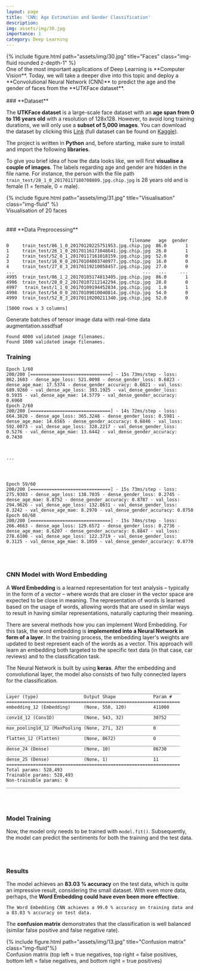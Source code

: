 ```yaml
---
layout: page
title: 'CNN: Age Estimation and Gender Classification'
description: 
img: assets/img/30.jpg
importance: 1
category: Deep Learning
---
```


<div class="row">
    <div class="col-sm mt-3 mt-md-0">
        {% include figure.html path="assets/img/30.jpg" title="Faces" class="img-fluid rounded z-depth-1" %}
    </div>
</div>
One of the most important applications of Deep Learning is **Computer Vision**. Today, we will take a deeper dive into this topic and deploy a **Convolutional Neural Network (CNN)** to predict the age and the gender of faces from the **UTKFace dataset**.
<br/><br/>
### **Dataset**

The **UTKFace dataset** is a large-scale face dataset with an **age span from 0 to 116 years old** with a resolution of 128x128. However, to avoid long training durations, we will only use a **subset of 5,000 images**. You can download the dataset by clicking this [Link](https://patrick-richter.github.io/assets/zip/train_test.zip) (full dataset can be found on [Kaggle](https://www.kaggle.com/datasets/jangedoo/utkface-new)).

The project is written in **Python** and, before starting, make sure to install and import the following **libraries**.

<script src="https://gist.github.com/patrick-richter/c31f5464e7cfae8f723d758591e4766d.js"></script>

To give you brief idea of how the data looks like, we will first **visualise a couple of images**. The labels regarding age and gender are hidden in the file name. For instance, the person with the file path `train_test/28_1_0_20170117180708809.jpg.chip.jpg` is 28 years old and is female (1 = female, 0 = male).

<script src="https://gist.github.com/patrick-richter/0f2dfb96c162191dc4c3b5ab40f2ed8b.js"></script>

<div class="row">
    <div class="col-sm mt-3 mt-md-0">
        {% include figure.html path="assets/img/31.jpg" title="Visualisation" class="img-fluid" %}
    </div>
</div>
<div class="caption">
    Visualisation of 20 faces
</div>
<br/><br/>
### **Data Preprocessing**



<script src="https://gist.github.com/patrick-richter/99b7a7ccd9da4ef629594623d9b96cc8.js"></script>

```
                                              filename   age  gender
0     train_test/86_1_0_20170120225751953.jpg.chip.jpg  86.0       1
1     train_test/26_1_0_20170116171048641.jpg.chip.jpg  26.0       1
2     train_test/52_0_1_20170117161018159.jpg.chip.jpg  52.0       0
3     train_test/16_0_0_20170104003740977.jpg.chip.jpg  16.0       0
4     train_test/27_0_3_20170119210058457.jpg.chip.jpg  27.0       0
...                                                ...   ...     ...
4995  train_test/86_1_2_20170105174813405.jpg.chip.jpg  86.0       1
4996  train_test/28_0_2_20170107212142294.jpg.chip.jpg  28.0       0
4997   train_test/1_1_0_20170109194452834.jpg.chip.jpg   1.0       1
4998  train_test/54_0_0_20170109010040814.jpg.chip.jpg  54.0       0
4999  train_test/52_0_3_20170119200211340.jpg.chip.jpg  52.0       0

[5000 rows x 3 columns]
```

Generate batches of tensor image data with real-time data augmentation.sssdfsaf

<script src="https://gist.github.com/patrick-richter/139d7e751e09ed73c299f2c379c952a3.js"></script>

```
Found 4000 validated image filenames.
Found 1000 validated image filenames.
```

### **Training**


```
Epoch 1/60
200/200 [==============================] - 15s 73ms/step - loss: 862.1603 - dense_age_loss: 521.0098 - dense_gender_loss: 0.6823 - dense_age_mae: 17.5374 - dense_gender_accuracy: 0.6021 - val_loss: 689.9260 - val_dense_age_loss: 393.1925 - val_dense_gender_loss: 0.5935 - val_dense_age_mae: 14.5779 - val_dense_gender_accuracy: 0.6960
Epoch 2/60
200/200 [==============================] - 14s 72ms/step - loss: 664.3820 - dense_age_loss: 365.3248 - dense_gender_loss: 0.5981 - dense_age_mae: 14.6565 - dense_gender_accuracy: 0.6846 - val_loss: 592.0073 - val_dense_age_loss: 328.2217 - val_dense_gender_loss: 0.5276 - val_dense_age_mae: 13.6442 - val_dense_gender_accuracy: 0.7430



...




Epoch 59/60
200/200 [==============================] - 15s 73ms/step - loss: 275.9303 - dense_age_loss: 138.7035 - dense_gender_loss: 0.2745 - dense_age_mae: 8.8752 - dense_gender_accuracy: 0.8787 - val_loss: 294.9626 - val_dense_age_loss: 132.8631 - val_dense_gender_loss: 0.3242 - val_dense_age_mae: 8.2970 - val_dense_gender_accuracy: 0.8750
Epoch 60/60
200/200 [==============================] - 15s 74ms/step - loss: 266.4663 - dense_age_loss: 129.6572 - dense_gender_loss: 0.2736 - dense_age_mae: 8.6207 - dense_gender_accuracy: 0.8847 - val_loss: 278.6100 - val_dense_age_loss: 122.3719 - val_dense_gender_loss: 0.3125 - val_dense_age_mae: 8.1059 - val_dense_gender_accuracy: 0.8770
```
<br/><br/>
### **CNN Model with Word Embedding**

A **Word Embedding** is a learned representation for text analysis – typically in the form of a vector – where words that are closer in the vector space are expected to be close in meaning. The representation of words is learned based on the usage of words, allowing words that are used in similar ways to result in having similar representations, naturally capturing their meaning.

There are several methods how you can implement Word Embedding. For this task, the word embedding is **implemented into a Neural Network in form of a layer**. In the training process, the embedding layer's weights are updated to best represent each of the words as a vector. This approach will learn an embedding both targeted to the specific text data (in that case, car reviews) and to the classification task.

The Neural Network is built by using **keras**. After the embedding and convolutional layer, the model also consists of two fully connected layers for the classification.

<script src="https://gist.github.com/patrick-richter/485975ee6d7114e7a29f29f932b04a01.js"></script>

```
_________________________________________________________________
Layer (type)                 Output Shape              Param #   
=================================================================
embedding_12 (Embedding)     (None, 550, 120)          411000    
_________________________________________________________________
conv1d_12 (Conv1D)           (None, 543, 32)           30752     
_________________________________________________________________
max_pooling1d_12 (MaxPooling (None, 271, 32)           0         
_________________________________________________________________
flatten_12 (Flatten)         (None, 8672)              0         
_________________________________________________________________
dense_24 (Dense)             (None, 10)                86730     
_________________________________________________________________
dense_25 (Dense)             (None, 1)                 11        
=================================================================
Total params: 528,493
Trainable params: 528,493
Non-trainable params: 0
_________________________________________________________________
```
<br/><br/>
### **Model Training**

Now, the model only needs to be trained with `model.fit()`. Subsequently, the model can predict the sentiments for both the training and the test data.




<br/><br/>
### **Results**

The model achieves an **83.03 % accuracy** on the test data, which is quite an impressive result, considering the small dataset. With even more data, perhaps, the **Word Embedding could have even been more effective**.

<script src="https://gist.github.com/patrick-richter/f29f9144a52f1e054c8c3f71b9e8b325.js"></script>

```
The Word Embedding CNN achieves a 99.0 % accuracy on training data and a 83.03 % accuracy on test data.
```

The **confusion matrix** demonstrates that the classification is well balanced (similar false positive and false negative rate).

<script src="https://gist.github.com/patrick-richter/493b94d11c303d0f624cf7cc280c22b1.js"></script>

<div class="row">
        <div class="col-sm mt-3 mt-md-0">
        {% include figure.html path="assets/img/13.jpg" title="Confusion matrix" class="img-fluid"%}
    </div>
</div>
<div class="caption">
    Confusion matrix (top left = true negatives, top right = false positives, bottom left = false negatives, and bottom right = true positives)
</div>
